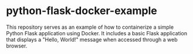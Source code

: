 # python-flask-docker-example
This repository serves as an example of how to containerize a simple Python Flask application using Docker. It includes a basic Flask application that displays a "Hello, World!" message when accessed through a web browser. 
